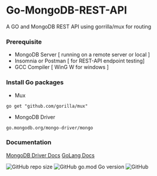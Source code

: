 # Go-MongoDB-REST-API
A GO and MongoDB REST API using gorrilla/mux for routing

### Prerequisite
- MongoDB Server [ running on a remote server or local ]
- Insomnia or Postman [ for REST-API endpoint testing]
- GCC Compiler [ WinG W for windows ]

### Install Go packages
- Mux
 ```
 go get "github.com/gorilla/mux"
 ```
- MongoDB Driver 
``` 
go.mongodb.org/mongo-driver/mongo 
```


### Documentation

[MongoDB Driver Docs](https://www.mongodb.com/blog/post/mongodb-go-driver-tutorial) [GoLang Docs](https://golang.org/doc/)


![GitHub repo size](https://img.shields.io/github/repo-size/ElectronSz/Go-MongoDB-REST-API?style=for-the-badge)     ![GitHub go.mod Go version](https://img.shields.io/github/go-mod/go-version/ElectronSz/Go-MongoDB-REST-API?style=for-the-badge)     ![GitHub](https://img.shields.io/github/license/ElectronSz/Go-MongoDB-REST-API)
